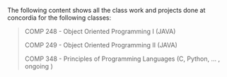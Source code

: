 The following content shows all the class work and projects done at concordia for the following classes:

> COMP 248 - Object Oriented Programming I (JAVA)
> 
>COMP 249 - Object Oriented Programming II (JAVA)
> 
>COMP 348 - Principles of Programming Languages (C, Python, ... , ongoing )

